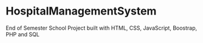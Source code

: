 # HospitalManagementSystem
End of Semester School Project built with HTML, CSS, JavaScript, Boostrap, PHP and SQL
